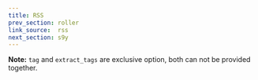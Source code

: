 ```yaml
---
title: RSS
prev_section: roller
link_source:  rss
next_section: s9y
---
```


__Note:__ `tag` and `extract_tags` are exclusive option, both can not be provided together.
